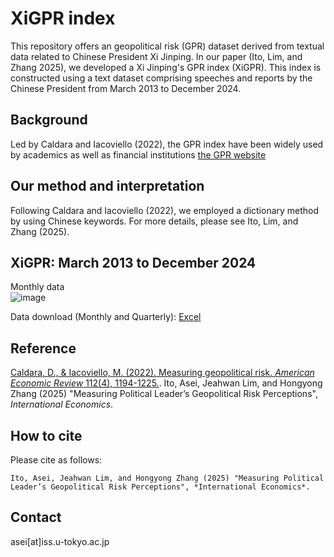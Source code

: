 # XiGPR index
This repository offers an geopolitical risk (GPR) dataset derived from textual data related to Chinese President Xi Jinping. In our paper (Ito, Lim, and Zhang 2025), we developed a Xi Jinping's GPR index (XiGPR). This index is constructed using a text dataset comprising speeches and reports by the Chinese President from March 2013 to December 2024.

## Background
 Led by Caldara and Iacoviello (2022), the GPR index have been widely used by academics as well as financial institutions [the GPR website](https://www.matteoiacoviello.com/gpr.htm) 
 
 
## Our method and interpretation
Following Caldara and Iacoviello (2022), we employed a dictionary method by using Chinese keywords. For more details, please see Ito, Lim, and Zhang (2025).

## XiGPR: March 2013 to December 2024
Monthly data  
![image](https://user-images.githubusercontent.com/63130024/211631172-5a4b5b18-0419-4944-8125-c853963b3fff.png)

Data download (Monthly and Quarterly): [Excel](https://github.com/ASEIITO/xiepu/raw/main/XiEPU_until_Dec_2021.xlsx)

## Reference  

[Caldara, D., & Iacoviello, M. (2022). Measuring geopolitical risk. *American Economic Review* 112(4), 1194-1225.](https://doi.org/10.1257/aer.20191823).
Ito, Asei, Jeahwan Lim, and Hongyong Zhang (2025) "Measuring Political Leader’s Geopolitical Risk Perceptions", *International Economics*.    

## How to cite
Please cite as follows:

```
Ito, Asei, Jeahwan Lim, and Hongyong Zhang (2025) "Measuring Political Leader’s Geopolitical Risk Perceptions", *International Economics*.
```

## Contact
asei[at]iss.u-tokyo.ac.jp

